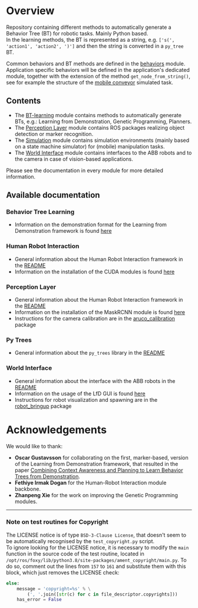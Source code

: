 # Overview

Repository containing different methods to automatically generate a Behavior Tree (BT) for robotic tasks. Mainly Python based.  
In the learning methods, the BT is represented as a string, e.g. `['s(', 'action1', 'action2', ')']` and then the string is converted in a `py_tree` BT.  

Common behaviors and BT methods are defined in the [behaviors](./behaviors) module.  
Application specific behaviors will be defined in the application's dedicated module, together with the extension of the method `get_node_from_string()`, see for example the structure of the [mobile conveyor](./simulation/mobile_conveyor) simulated task.

## Contents

* The [BT-learning](./bt_learning) module contains methods to automatically generate BTs, e.g.: Learning from Demonstration, Genetic Programming, Planners.
* The [Perception Layer](./perception_layer) module contains ROS packages realizing object detection or marker recognition.
* The [Simulation](./simulation) module contains simulation environments (mainly based on a state machine simulator) for (mobile) manipulation tasks.
* The [World Interface](./world_interface) module contains interfaces to the ABB robots and to the camera in case of vision-based applications.

Please see the documentation in every module for more detailed information.


## Available documentation

### Behavior Tree Learning
* Information on the demonstration format for the Learning from Demonstration framework is found [here](./bt_learning/doc/demonstration.md)

### Human Robot Interaction
* General information about the Human Robot Interaction framework in the [README](./hri/README.md)
* Information on the installation of the CUDA modules is found [here](./hri/doc/cuda.md)

### Perception Layer
* General information about the Human Robot Interaction framework in the [README](./perception_layer/README.md)
* Information on the installation of the MaskRCNN module is found [here](./perception_layer/object_recognition/README.md)
* Instructions for the camera calibration are in the [aruco_calibration](/perception_layer/marker_detection/aruco_calibration/README.md) package

### Py Trees
* General information about the `py_trees` library in the [README](./py_trees/README.md)

### World Interface
* General information about the interface with the ABB robots in the [README](./world_interface/abb_robot/README.md)
* Information on the usage of the LfD GUI is found [here](./world_interface/abb_robot/robot_interface/doc)
* Instructions for robot visualization and spawning are in the [robot_bringup](./world_interface/abb_robot/robot_bringup/README.md) package

# Acknowledgements

We would like to thank:
* __Oscar Gustavsson__ for collaborating on the first, marker-based, version of the Learning from Demonstration framework, that resulted in the paper [Combining Context Awareness and Planning to Learn Behavior Trees from Demonstration](https://arxiv.org/abs/2109.07133).
* __Fethiye Irmak Dogan__ for the Human-Robot Interaction module backbone.
* __Zhanpeng Xie__ for the work on improving the Genetic Programming modules.


---

### Note on test routines for Copyright

The LICENSE notice is of type `BSD-3-Clause License`, that doesn't seem to be automatically recognised by the `test_copyright.py` script.  
To ignore looking for the LICENSE notice, it is necessary to modify the `main` function in the source code of the test routine, located in `/opt/ros/foxy/lib/python3.8/site-packages/ament_copyright/main.py`. To do so, comment out the lines from `157` to `161` and substitute them with this block, which just removes the LICENSE check:
```python
else:
    message = 'copyright=%s' % \
        (', '.join([str(c) for c in file_descriptor.copyrights]))
    has_error = False
```
